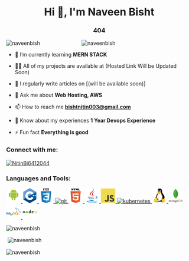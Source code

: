 <h1 align="center">Hi 👋, I'm Naveen Bisht</h1>
<h3 align="center">404</h3>
<img align="right" alt="naveenbish" width="300" src="https://c.tenor.com/8o1OAykQnDQAAAAM/agenturleben-agencylife.gif">

<p align="left"> <img src="https://komarev.com/ghpvc/?username=naveenbish&label=Profile%20views&color=0e75b6&style=flat" alt="naveenbish" /> </p>

- 🌱 I’m currently learning **MERN STACK**

- 👨‍💻 All of my projects are available at (Hosted Link Will be Updated Soon)

- 📝 I regularly write articles on [(will be available soon)]

- 💬 Ask me about **Web Hosting, AWS**

- 📫 How to reach me **bishtnitin003@gmail.com**

- 📄 Know about my experiences **1 Year Devops Experience**

- ⚡ Fun fact **Everything is good**

<h3 align="left">Connect with me:</h3>
<p align="left">
<a href="https://twitter.com/NitinBi64120443" target="blank"><img align="center" src="https://raw.githubusercontent.com/rahuldkjain/github-profile-readme-generator/master/src/images/icons/Social/twitter.svg" alt="NitinBi6412044" height="30" width="40" /></a>
</p>

<h3 align="left">Languages and Tools:</h3>
<p align="left"> <a href="https://developer.android.com" target="_blank" rel="noreferrer"> <img src="https://raw.githubusercontent.com/devicons/devicon/master/icons/android/android-original-wordmark.svg" alt="android" width="40" height="40"/> </a> <a href="https://www.w3schools.com/cpp/" target="_blank" rel="noreferrer"> <img src="https://raw.githubusercontent.com/devicons/devicon/master/icons/cplusplus/cplusplus-original.svg" alt="cplusplus" width="40" height="40"/> </a> <a href="https://www.w3schools.com/css/" target="_blank" rel="noreferrer"> <img src="https://raw.githubusercontent.com/devicons/devicon/master/icons/css3/css3-original-wordmark.svg" alt="css3" width="40" height="40"/><a href="https://git-scm.com/" target="_blank" rel="noreferrer"> <img src="https://www.vectorlogo.zone/logos/git-scm/git-scm-icon.svg" alt="git" width="40" height="40"/> </a> <a href="https://www.w3.org/html/" target="_blank" rel="noreferrer"> <img src="https://raw.githubusercontent.com/devicons/devicon/master/icons/html5/html5-original-wordmark.svg" alt="html5" width="40" height="40"/> </a> <a href="https://www.java.com" target="_blank" rel="noreferrer"> <img src="https://raw.githubusercontent.com/devicons/devicon/master/icons/java/java-original.svg" alt="java" width="40" height="40"/> </a> <a href="https://developer.mozilla.org/en-US/docs/Web/JavaScript" target="_blank" rel="noreferrer"> <img src="https://raw.githubusercontent.com/devicons/devicon/master/icons/javascript/javascript-original.svg" alt="javascript" width="40" height="40"/> </a> <a href="https://kubernetes.io" target="_blank" rel="noreferrer"> <img src="https://www.vectorlogo.zone/logos/kubernetes/kubernetes-icon.svg" alt="kubernetes" width="40" height="40"/> </a> <a href="https://www.linux.org/" target="_blank" rel="noreferrer"> <img src="https://raw.githubusercontent.com/devicons/devicon/master/icons/linux/linux-original.svg" alt="linux" width="40" height="40"/> </a> <a href="https://www.mongodb.com/" target="_blank" rel="noreferrer"> <img src="https://raw.githubusercontent.com/devicons/devicon/master/icons/mongodb/mongodb-original-wordmark.svg" alt="mongodb" width="40" height="40"/> </a> <a href="https://www.mysql.com/" target="_blank" rel="noreferrer"> <img src="https://raw.githubusercontent.com/devicons/devicon/master/icons/mysql/mysql-original-wordmark.svg" alt="mysql" width="40" height="40"/> </a> <a href="https://nodejs.org" target="_blank" rel="noreferrer"> <img src="https://raw.githubusercontent.com/devicons/devicon/master/icons/nodejs/nodejs-original-wordmark.svg" alt="nodejs" width="40" height="40"/> </a> </p>

<p><img align="left" src="https://github-readme-stats.vercel.app/api/top-langs?username=naveenbish&show_icons=true&locale=en&layout=compact" alt="naveenbish" /></p>
<br>
<p>&nbsp;<img align="center" src="https://github-readme-stats.vercel.app/api?username=naveenbish&show_icons=true&locale=en" alt="naveenbish" /></p>

<p><img align="center" src="https://github-readme-streak-stats.herokuapp.com/?user=naveenbish&" alt="naveenbish" /></p>

